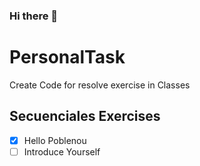 ### Hi there 👻
# PersonalTask
Create Code for resolve exercise in Classes
## Secuenciales Exercises
- [x] Hello Poblenou
- [ ] Introduce Yourself 

